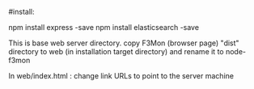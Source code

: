 #install:

npm install express -save
npm install elasticsearch -save

This is base web server directory.
copy F3Mon (browser page) "dist" directory to web (in installation target directory) and rename it to node-f3mon

In web/index.html :
change link URLs to point to the server machine
